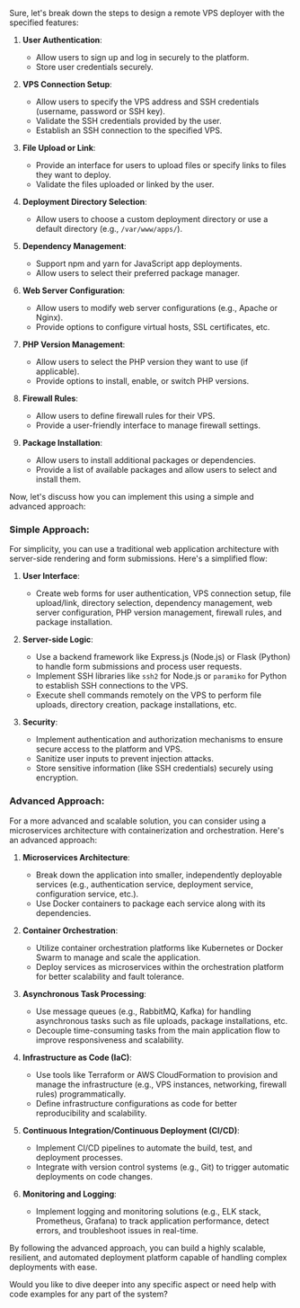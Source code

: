 Sure, let's break down the steps to design a remote VPS deployer with the specified features:

1. **User Authentication**: 
   - Allow users to sign up and log in securely to the platform.
   - Store user credentials securely.

2. **VPS Connection Setup**:
   - Allow users to specify the VPS address and SSH credentials (username, password or SSH key).
   - Validate the SSH credentials provided by the user.
   - Establish an SSH connection to the specified VPS.

3. **File Upload or Link**: 
   - Provide an interface for users to upload files or specify links to files they want to deploy.
   - Validate the files uploaded or linked by the user.

4. **Deployment Directory Selection**:
   - Allow users to choose a custom deployment directory or use a default directory (e.g., `/var/www/apps/`).

5. **Dependency Management**:
   - Support npm and yarn for JavaScript app deployments.
   - Allow users to select their preferred package manager.

6. **Web Server Configuration**:
   - Allow users to modify web server configurations (e.g., Apache or Nginx).
   - Provide options to configure virtual hosts, SSL certificates, etc.

7. **PHP Version Management**:
   - Allow users to select the PHP version they want to use (if applicable).
   - Provide options to install, enable, or switch PHP versions.

8. **Firewall Rules**:
   - Allow users to define firewall rules for their VPS.
   - Provide a user-friendly interface to manage firewall settings.

9. **Package Installation**:
   - Allow users to install additional packages or dependencies.
   - Provide a list of available packages and allow users to select and install them.

Now, let's discuss how you can implement this using a simple and advanced approach:

### Simple Approach:

For simplicity, you can use a traditional web application architecture with server-side rendering and form submissions. Here's a simplified flow:

1. **User Interface**:
   - Create web forms for user authentication, VPS connection setup, file upload/link, directory selection, dependency management, web server configuration, PHP version management, firewall rules, and package installation.

2. **Server-side Logic**:
   - Use a backend framework like Express.js (Node.js) or Flask (Python) to handle form submissions and process user requests.
   - Implement SSH libraries like `ssh2` for Node.js or `paramiko` for Python to establish SSH connections to the VPS.
   - Execute shell commands remotely on the VPS to perform file uploads, directory creation, package installations, etc.

3. **Security**:
   - Implement authentication and authorization mechanisms to ensure secure access to the platform and VPS.
   - Sanitize user inputs to prevent injection attacks.
   - Store sensitive information (like SSH credentials) securely using encryption.

### Advanced Approach:

For a more advanced and scalable solution, you can consider using a microservices architecture with containerization and orchestration. Here's an advanced approach:

1. **Microservices Architecture**:
   - Break down the application into smaller, independently deployable services (e.g., authentication service, deployment service, configuration service, etc.).
   - Use Docker containers to package each service along with its dependencies.

2. **Container Orchestration**:
   - Utilize container orchestration platforms like Kubernetes or Docker Swarm to manage and scale the application.
   - Deploy services as microservices within the orchestration platform for better scalability and fault tolerance.

3. **Asynchronous Task Processing**:
   - Use message queues (e.g., RabbitMQ, Kafka) for handling asynchronous tasks such as file uploads, package installations, etc.
   - Decouple time-consuming tasks from the main application flow to improve responsiveness and scalability.

4. **Infrastructure as Code (IaC)**:
   - Use tools like Terraform or AWS CloudFormation to provision and manage the infrastructure (e.g., VPS instances, networking, firewall rules) programmatically.
   - Define infrastructure configurations as code for better reproducibility and scalability.

5. **Continuous Integration/Continuous Deployment (CI/CD)**:
   - Implement CI/CD pipelines to automate the build, test, and deployment processes.
   - Integrate with version control systems (e.g., Git) to trigger automatic deployments on code changes.

6. **Monitoring and Logging**:
   - Implement logging and monitoring solutions (e.g., ELK stack, Prometheus, Grafana) to track application performance, detect errors, and troubleshoot issues in real-time.

By following the advanced approach, you can build a highly scalable, resilient, and automated deployment platform capable of handling complex deployments with ease.

Would you like to dive deeper into any specific aspect or need help with code examples for any part of the system?